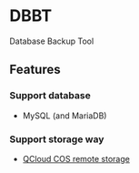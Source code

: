 # DBBT
Database Backup Tool

## Features
### Support database
* MySQL (and MariaDB)
### Support storage way
* [QCloud COS remote storage](https://intl.cloud.tencent.com/product/cos)